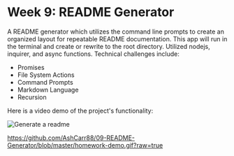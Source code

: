 # Week 9: README Generator

A README generator which utilizes the command line prompts to create an organized layout for repeatable README documentation. This app will run in the terminal and create or rewrite to the root directory. Utilized nodejs, inquirer, and async functions. Technical challenges include:

- Promises
- File System Actions
- Command Prompts
- Markdown Language
- Recursion

Here is a video demo of the project's functionality:

![Generate a readme](./homework-demo.gif)

https://github.com/AshCarr88/09-README-Generator/blob/master/homework-demo.gif?raw=true
